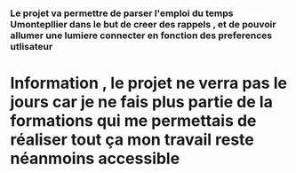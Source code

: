 ### Le projet va permettre de parser l'emploi du temps Umontepllier dans le but de creer des rappels , et de pouvoir allumer une lumiere connecter en fonction des preferences utlisateur

# Information , le projet ne verra pas le jours car je ne fais plus partie de la formations qui me permettais de réaliser tout ça mon travail reste néanmoins accessible
